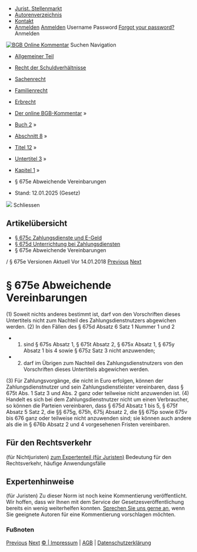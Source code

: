  * [Jurist. Stellenmarkt](https://bgb.kommentar.de/Buch-2/Abschnitt-8/Titel-12/Untertitel-3/Kapitel-1/</job-board> "Jurist. Stellenmarkt")
  * [Autorenverzeichnis](https://bgb.kommentar.de/Buch-2/Abschnitt-8/Titel-12/Untertitel-3/Kapitel-1/</Autorenverzeichnis> "Autorenverzeichnis")
  * [Kontakt](https://bgb.kommentar.de/Buch-2/Abschnitt-8/Titel-12/Untertitel-3/Kapitel-1/</Kontakt>)
  * [Anmelden](https://bgb.kommentar.de/Buch-2/Abschnitt-8/Titel-12/Untertitel-3/Kapitel-1/<#login> "show login form") [Anmelden](https://bgb.kommentar.de/Buch-2/Abschnitt-8/Titel-12/Untertitel-3/Kapitel-1/<#> "hide login form") Username Password
[Forgot your password?](https://bgb.kommentar.de/Buch-2/Abschnitt-8/Titel-12/Untertitel-3/Kapitel-1/</user/forgotpassword>) Anmelden 


[![BGB Online Kommentar](https://bgb.kommentar.de/extension/bgb/design/bgb/images/logo.png)](https://bgb.kommentar.de/Buch-2/Abschnitt-8/Titel-12/Untertitel-3/Kapitel-1/</> "BGB Online Kommentar")
Suchen
Navigation
  * [Allgemeiner Teil](https://bgb.kommentar.de/Buch-2/Abschnitt-8/Titel-12/Untertitel-3/Kapitel-1/</Buch-1>)
  * [Recht der Schuldverhältnisse](https://bgb.kommentar.de/Buch-2/Abschnitt-8/Titel-12/Untertitel-3/Kapitel-1/</Buch-2>)
  * [Sachenrecht](https://bgb.kommentar.de/Buch-2/Abschnitt-8/Titel-12/Untertitel-3/Kapitel-1/</Buch-3>)
  * [Familienrecht](https://bgb.kommentar.de/Buch-2/Abschnitt-8/Titel-12/Untertitel-3/Kapitel-1/</Buch-4>)
  * [Erbrecht](https://bgb.kommentar.de/Buch-2/Abschnitt-8/Titel-12/Untertitel-3/Kapitel-1/</Buch-5>)


  * [Der online BGB-Kommentar](https://bgb.kommentar.de/Buch-2/Abschnitt-8/Titel-12/Untertitel-3/Kapitel-1/</>) »
  * [Buch 2](https://bgb.kommentar.de/Buch-2/Abschnitt-8/Titel-12/Untertitel-3/Kapitel-1/</Buch-2>) »
  * [Abschnitt 8](https://bgb.kommentar.de/Buch-2/Abschnitt-8/Titel-12/Untertitel-3/Kapitel-1/</Buch-2/Abschnitt-8>) »
  * [Titel 12](https://bgb.kommentar.de/Buch-2/Abschnitt-8/Titel-12/Untertitel-3/Kapitel-1/</Buch-2/Abschnitt-8/Titel-12>) »
  * [Untertitel 3](https://bgb.kommentar.de/Buch-2/Abschnitt-8/Titel-12/Untertitel-3/Kapitel-1/</Buch-2/Abschnitt-8/Titel-12/Untertitel-3>) »
  * [Kapitel 1](https://bgb.kommentar.de/Buch-2/Abschnitt-8/Titel-12/Untertitel-3/Kapitel-1/</Buch-2/Abschnitt-8/Titel-12/Untertitel-3/Kapitel-1>) »
  * § 675e Abweichende Vereinbarungen 
  * Stand: 12.01.2025 (Gesetz) 


![](https://vg01.met.vgwort.de/na/1c9909529ead4f509072c06d9081a7d5)
Schliessen 
## Artikelübersicht
  * [ § 675c Zahlungsdienste und E-Geld ](https://bgb.kommentar.de/Buch-2/Abschnitt-8/Titel-12/Untertitel-3/Kapitel-1/</Buch-2/Abschnitt-8/Titel-12/Untertitel-3/Kapitel-1/Zahlungsdienste-und-E-Geld>)
  * [ § 675d Unterrichtung bei Zahlungsdiensten ](https://bgb.kommentar.de/Buch-2/Abschnitt-8/Titel-12/Untertitel-3/Kapitel-1/</Buch-2/Abschnitt-8/Titel-12/Untertitel-3/Kapitel-1/Unterrichtung-bei-Zahlungsdiensten>)
  * § 675e Abweichende Vereinbarungen 


/ § 675e 
Versionen  Aktuell Vor 14.01.2018
[Previous](https://bgb.kommentar.de/Buch-2/Abschnitt-8/Titel-12/Untertitel-3/Kapitel-1/</Buch-2/Abschnitt-8/Titel-12/Untertitel-3/Kapitel-1/Unterrichtung-bei-Zahlungsdiensten> "§ 675d Unterrichtung bei Zahlungsdiensten") [Next](https://bgb.kommentar.de/Buch-2/Abschnitt-8/Titel-12/Untertitel-3/Kapitel-1/</Buch-2/Abschnitt-8/Titel-12/Untertitel-3/Kapitel-2/Zahlungsdienstevertrag> "§ 675f Zahlungsdienstevertrag")
# § 675e Abweichende Vereinbarungen
(1) Soweit nichts anderes bestimmt ist, darf von den Vorschriften dieses Untertitels nicht zum Nachteil des Zahlungsdienstnutzers abgewichen werden.
(2) In den Fällen des § 675d Absatz 6 Satz 1 Nummer 1 und 2 
  * 1. sind § 675s Absatz 1, § 675t Absatz 2, § 675x Absatz 1, § 675y Absatz 1 bis 4 sowie § 675z Satz 3 nicht anzuwenden;
  * 2. darf im Übrigen zum Nachteil des Zahlungsdienstnutzers von den Vorschriften dieses Untertitels abgewichen werden.


(3) Für Zahlungsvorgänge, die nicht in Euro erfolgen, können der Zahlungsdienstnutzer und sein Zahlungsdienstleister vereinbaren, dass § 675t Abs. 1 Satz 3 und Abs. 2 ganz oder teilweise nicht anzuwenden ist.
(4) Handelt es sich bei dem Zahlungsdienstnutzer nicht um einen Verbraucher, so können die Parteien vereinbaren, dass § 675d Absatz 1 bis 5, § 675f Absatz 5 Satz 2, die §§ 675g, 675h, 675j Absatz 2, die §§ 675p sowie 675v bis 676 ganz oder teilweise nicht anzuwenden sind; sie können auch andere als die in § 676b Absatz 2 und 4 vorgesehenen Fristen vereinbaren.
## Für den Rechtsverkehr 
(für Nichtjuristen)
[zum Expertenteil (für Juristen)](https://bgb.kommentar.de/Buch-2/Abschnitt-8/Titel-12/Untertitel-3/Kapitel-1/<#expertenhinweise>)
Bedeutung für den Rechtsverkehr, häufige Anwendungsfälle
## Expertenhinweise
(für Juristen)
Zu dieser Norm ist noch keine Kommentierung veröffentlicht. Wir hoffen, dass wir Ihnen mit dem Service der Gesetzesveröffentlichung bereits ein wenig weiterhelfen konnten. [Sprechen Sie uns gerne an](https://bgb.kommentar.de/Buch-2/Abschnitt-8/Titel-12/Untertitel-3/Kapitel-1/</Kontakt>), wenn Sie geeignete Autoren für eine Kommentierung vorschlagen möchten. 
### Fußnoten
[Previous](https://bgb.kommentar.de/Buch-2/Abschnitt-8/Titel-12/Untertitel-3/Kapitel-1/</Buch-2/Abschnitt-8/Titel-12/Untertitel-3/Kapitel-1/Unterrichtung-bei-Zahlungsdiensten> "§ 675d Unterrichtung bei Zahlungsdiensten") [Next](https://bgb.kommentar.de/Buch-2/Abschnitt-8/Titel-12/Untertitel-3/Kapitel-1/</Buch-2/Abschnitt-8/Titel-12/Untertitel-3/Kapitel-2/Zahlungsdienstevertrag> "§ 675f Zahlungsdienstevertrag")
[© | Impressum](https://bgb.kommentar.de/Buch-2/Abschnitt-8/Titel-12/Untertitel-3/Kapitel-1/</Kontakt>) | [AGB](https://bgb.kommentar.de/Buch-2/Abschnitt-8/Titel-12/Untertitel-3/Kapitel-1/</AGB>) | [Datenschutzerklärung](https://bgb.kommentar.de/Buch-2/Abschnitt-8/Titel-12/Untertitel-3/Kapitel-1/</Datenschutzerklaerung-fuer-Leser>)

